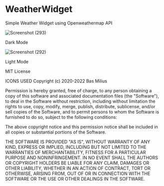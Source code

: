 # WeatherWidget
Simple Weather Widget using Openweathermap API

![Screenshot (293)](https://user-images.githubusercontent.com/70343302/168234466-65496d64-418d-4cb2-8374-215baa325d4d.png)

Dark Mode

![Screenshot (292)](https://user-images.githubusercontent.com/70343302/168234512-b9677456-167b-4c83-9377-2ca9f3328966.png)

Light Mode




MIT License

ICONS USED
Copyright (c) 2020-2022 Bas Milius

Permission is hereby granted, free of charge, to any person obtaining a copy
of this software and associated documentation files (the "Software"), to deal
in the Software without restriction, including without limitation the rights
to use, copy, modify, merge, publish, distribute, sublicense, and/or sell
copies of the Software, and to permit persons to whom the Software is
furnished to do so, subject to the following conditions:

The above copyright notice and this permission notice shall be included in all
copies or substantial portions of the Software.

THE SOFTWARE IS PROVIDED "AS IS", WITHOUT WARRANTY OF ANY KIND, EXPRESS OR
IMPLIED, INCLUDING BUT NOT LIMITED TO THE WARRANTIES OF MERCHANTABILITY,
FITNESS FOR A PARTICULAR PURPOSE AND NONINFRINGEMENT. IN NO EVENT SHALL THE
AUTHORS OR COPYRIGHT HOLDERS BE LIABLE FOR ANY CLAIM, DAMAGES OR OTHER
LIABILITY, WHETHER IN AN ACTION OF CONTRACT, TORT OR OTHERWISE, ARISING FROM,
OUT OF OR IN CONNECTION WITH THE SOFTWARE OR THE USE OR OTHER DEALINGS IN THE
SOFTWARE.

